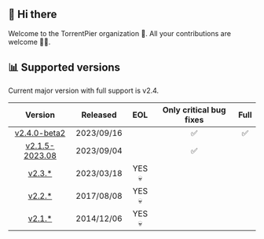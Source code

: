 ## 👋 Hi there

Welcome to the TorrentPier organization 🐂. All your contributions are welcome 👨‍💻.

## 📊 Supported versions

Current major version with full support is v2.4.

|                                 Version                                  |   Released    |  EOL   | Only critical bug fixes | Full |
|:------------------------------------------------------------------------:|:-------------:|:------:|:-----------------------:|:----:|
|     [v2.4.0-beta2](https://github.com/torrentpier/torrentpier/releases)     | 2023/09/16 |        |            ✅            |  ✅   |
|  [v2.1.5-2023.08](https://github.com/torrentpier/torrentpier-lts/releases)   |  2023/09/04   |        |            ✅            |      |
| [v2.3.*](https://github.com/torrentpier/torrentpier/releases/tag/v2.3.1) |  2023/03/18   | YES 💀 |                         |      |
| [v2.2.*](https://github.com/torrentpier/torrentpier/releases/tag/v2.2.3) |  2017/08/08   | YES 💀 |                         |      |
| [v2.1.*](https://github.com/torrentpier/torrentpier/releases/tag/v2.1.5) |  2014/12/06   | YES 💀 |                         |      |
